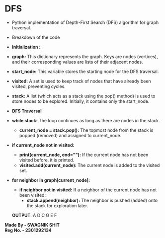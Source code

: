 # DFS
- Python implementation of Depth-First Search (DFS) algorithm for graph traversal.
- Breakdown of the code <br>

- **Initialization :**<br>
 - **graph:** This dictionary represents the graph. Keys are nodes (vertices), and their corresponding values are lists of their adjacent nodes.<br>
 - **start_node:** This variable stores the starting node for the DFS traversal.<br>
 - **visited:** A set is used to keep track of nodes that have already been visited, preventing cycles.<br>
 - **stack:** A list (which acts as a stack using the pop() method) is used to store nodes to be explored. Initially, it contains only the start_node.<br>

 - **DFS Traversal**<br>

- **while stack:** The loop continues as long as there are nodes in the stack.<br>
  - **current_node = stack.pop():** The topmost node from the stack is popped (removed) and assigned to current_node.<br>
- **if current_node not in visited:**<br>
  - **print(current_node, end=""):** If the current node has not been visited before, it is printed.<br>
  - **visited.add(current_node):** The current node is added to the visited set.<br>
- **for neighbor in graph[current_node]:**<br>
  - **if neighbor not in visited:** If a neighbor of the current node has not been visited:<br>
    - **stack.append(neighbor):** The neighbor is pushed (added) onto the stack for exploration later.<br>

  **OUTPUT**: A D C G E F

**Made By - SWAGNIK SHIT**<br>
  **Reg No. - 2301292134**
